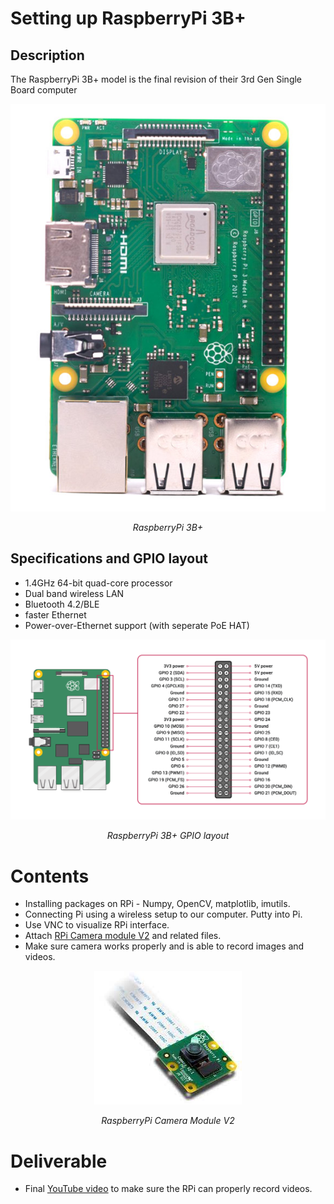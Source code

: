 # Setting up RaspberryPi 3B+

## Description
The RaspberryPi 3B+ model is the final revision of their 3rd Gen Single Board computer

<div align="center">

![](_images/Raspberry-Pi-3-Modle-B+.jpg)

*RaspberryPi 3B+*

</div>

## Specifications and GPIO layout
- 1.4GHz 64-bit quad-core processor
- Dual band wireless LAN
- Bluetooth 4.2/BLE
- faster Ethernet
- Power-over-Ethernet support (with seperate PoE HAT)

<div align="center">

![](_images/GPIO-Pinout-Diagram-2.png)

*RaspberryPi 3B+ GPIO layout*

</div>

# Contents
- Installing packages on RPi - Numpy, OpenCV, matplotlib, imutils.
- Connecting Pi using a wireless setup to our computer. Putty into Pi.
- Use VNC to visualize RPi interface.
- Attach [RPi Camera module V2](https://www.amazon.com/Raspberry-Pi-Camera-Module-Megapixel/dp/B01ER2SKFS) and related files.
- Make sure camera works properly and is able to record images and videos.

<div align="center">

![](_images/RPicamv2.jpeg)

*RaspberryPi Camera Module V2*

</div>

# Deliverable
- Final [YouTube video](https://youtu.be/2PB2nGNSFEE) to make sure the RPi can properly record videos.

